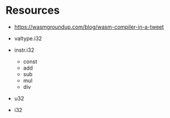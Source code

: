 # Resources

- https://wasmgroundup.com/blog/wasm-compiler-in-a-tweet

- valtype.i32
- instr.i32
  - const
  - add
  - sub
  - mul
  - div
- u32
- i32
